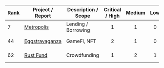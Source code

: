 <table width="100%"> <thead> <tr> <th>Rank</th> <th>Project / Report</th> <th>Description / Scope</th> <th>Critical / High</th> <th>Medium</th> <th>Low</th> <th>Info</th> <th>Total</th> <th>Ecosystem</th> <th>Date</th> </tr> </thead> <tbody> <tr> <td>7</td> <td><a href="./reports/Metropolis_Audit.pdf">Metropolis</a></td> <td>Lending / Borrowing</td> <td align="center">1</td> <td align="center">1</td> <td align="center">0</td> <td align="center">0</td> <td align="center"><b>2</b></td> <td>EVM</td> <td>Aug 2025</td> </tr> <tr> <td>44</td> <td><a href="./reports/Eggstravaganza_Audit.pdf">Eggstravaganza</a></td> <td>GameFi, NFT</td> <td align="center">2</td> <td align="center">1</td> <td align="center">0</td> <td align="center">1</td> <td align="center"><b>4</b></td> <td>EVM</td> <td>Aug 2025</td> </tr> <tr> <td>62</td> <td><a href="./reports/RustFund_Audit.pdf">Rust Fund</a></td> <td>Crowdfunding</td> <td align="center">1</td> <td align="center">2</td> <td align="center">1</td> <td align="center">0</td> <td align="center"><b>4</b></td> <td>Solana</td> <td>Jul 2025</td> </tr> <!-- keep adding rows in same format --> </tbody> </table>
